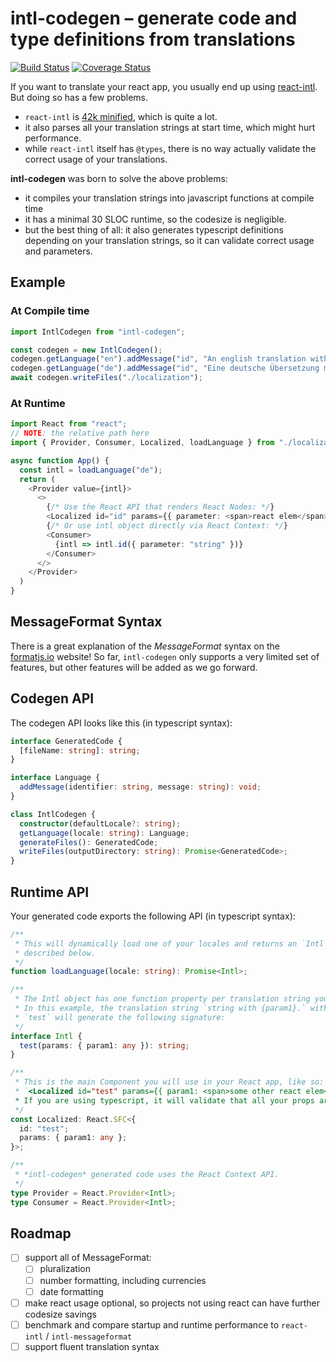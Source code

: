 # intl-codegen – generate code and type definitions from translations

[![Build Status](https://img.shields.io/travis/eversport/intl-codegen.svg)](https://travis-ci.org/eversport/intl-codegen)
[![Coverage Status](https://img.shields.io/codecov/c/github/eversport/intl-codegen.svg)](https://codecov.io/gh/eversport/intl-codegen)

If you want to translate your react app, you usually end up using [react-intl][react-intl]. But doing so has a few problems.

- `react-intl` is [42k minified][react-intl-bundle], which is quite a lot.
- it also parses all your translation strings at start time, which might hurt performance.
- while `react-intl` itself has `@types`, there is no way actually validate the correct usage of your translations.

[react-intl]: https://github.com/yahoo/react-intl
[react-intl-bundle]: https://bundlephobia.com/result?p=react-intl

**intl-codegen** was born to solve the above problems:

- it compiles your translation strings into javascript functions at compile time
- it has a minimal 30 SLOC runtime, so the codesize is negligible.
- but the best thing of all: it also generates typescript definitions depending on your translation strings, so it can validate correct usage and parameters.

## Example

### At Compile time

```ts
import IntlCodegen from "intl-codegen";

const codegen = new IntlCodegen();
codegen.getLanguage("en").addMessage("id", "An english translation with {parameter}");
codegen.getLanguage("de").addMessage("id", "Eine deutsche Übersetzung mit {parameter}");
await codegen.writeFiles("./localization");
```

### At Runtime

```ts
import React from "react";
// NOTE: the relative path here
import { Provider, Consumer, Localized, loadLanguage } from "./localization";

async function App() {
  const intl = loadLanguage("de");
  return (
    <Provider value={intl}>
      <>
        {/* Use the React API that renders React Nodes: */}
        <Localized id="id" params={{ parameter: <span>react elem</span> }} />
        {/* Or use intl object directly via React Context: */}
        <Consumer>
          {intl => intl.id({ parameter: "string" })}
        </Consumer>
      </>
    </Provider>
  )
}

```

## MessageFormat Syntax

There is a great explanation of the *MessageFormat* syntax on the
[formatjs.io](https://formatjs.io/guides/message-syntax/) website!
So far, `intl-codegen` only supports a very limited set of features, but other
features will be added as we go forward.

## Codegen API

The codegen API looks like this (in typescript syntax):

```ts
interface GeneratedCode {
  [fileName: string]: string;
}

interface Language {
  addMessage(identifier: string, message: string): void;
}

class IntlCodegen {
  constructor(defaultLocale?: string);
  getLanguage(locale: string): Language;
  generateFiles(): GeneratedCode;
  writeFiles(outputDirectory: string): Promise<GeneratedCode>;
}
```

## Runtime API

Your generated code exports the following API (in typescript syntax):

```ts
/**
 * This will dynamically load one of your locales and returns an `Intl` instance
 * described below.
 */
function loadLanguage(locale: string): Promise<Intl>;

/**
 * The Intl object has one function property per translation string you defined.
 * In this example, the translation string `string with {param1}.` with identifier
 * `test` will generate the following signature:
 */
interface Intl {
  test(params: { param1: any }): string;
}

/**
 * This is the main Component you will use in your React app, like so:
 * `<Localized id="test" params={{ param1: <span>some other react elem</span> }} />`
 * If you are using typescript, it will validate that all your props are correct.
 */
const Localized: React.SFC<{
  id: "test";
  params: { param1: any };
}>;

/**
 * *intl-codegen* generated code uses the React Context API.
 */
type Provider = React.Provider<Intl>;
type Consumer = React.Provider<Intl>;
```

## Roadmap

- [ ] support all of MessageFormat:
  - [ ] pluralization
  - [ ] number formatting, including currencies
  - [ ] date formatting
- [ ] make react usage optional, so projects not using react can have further codesize savings
- [ ] benchmark and compare startup and runtime performance to `react-intl` / `intl-messageformat`
- [ ] support fluent translation syntax

